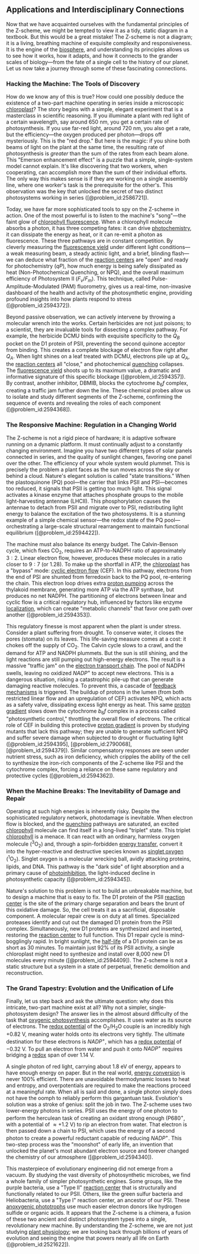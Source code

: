 ## Applications and Interdisciplinary Connections

Now that we have acquainted ourselves with the fundamental principles of the Z-scheme, we might be tempted to view it as a tidy, static diagram in a textbook. But this would be a great mistake! The Z-scheme is not a diagram; it is a living, breathing machine of exquisite complexity and responsiveness. It is the engine of the [biosphere](@article_id:183268), and understanding its principles allows us to see how it works, how it adapts, and how it connects to the grander scales of biology—from the fate of a single cell to the history of our planet. Let us now take a journey through some of these fascinating connections.

### Hacking the Machine: The Tools of Discovery

How do we know any of this is true? How could one possibly deduce the existence of a two-part machine operating in series inside a microscopic [chloroplast](@article_id:139135)? The story begins with a simple, elegant experiment that is a masterclass in scientific reasoning. If you illuminate a plant with red light of a certain wavelength, say around $650~\text{nm}$, you get a certain rate of photosynthesis. If you use far-red light, around $720~\text{nm}$, you also get a rate, but the efficiency—the oxygen produced per photon—drops off mysteriously. This is the "red drop." But here is the magic: if you shine both beams of light on the plant at the same time, the resulting rate of photosynthesis is *greater* than the sum of the rates from each beam alone. This "Emerson enhancement effect" is a puzzle that a simple, single-system model cannot explain. It's like discovering that two workers, when cooperating, can accomplish more than the sum of their individual efforts. The only way this makes sense is if they are working on a single assembly line, where one worker's task is the prerequisite for the other's. This observation was the key that unlocked the secret of two distinct photosystems working in series ([@problem_id:2586721]).

Today, we have far more sophisticated tools to spy on the Z-scheme in action. One of the most powerful is to listen to the machine's "song"—the faint glow of [chlorophyll fluorescence](@article_id:151261). When a chlorophyll molecule absorbs a photon, it has three competing fates: it can drive [photochemistry](@article_id:140439), it can dissipate the energy as heat, or it can re-emit a photon as fluorescence. These three pathways are in constant competition. By cleverly measuring the [fluorescence yield](@article_id:168593) under different light conditions—a weak measuring beam, a steady actinic light, and a brief, blinding flash—we can deduce what fraction of the [reaction centers](@article_id:195825) are "open" and ready for photochemistry ($qP$), how much energy is being safely dissipated as heat (Non-Photochemical Quenching, or NPQ), and the overall maximum efficiency of Photosystem II ($F_v/F_m$). This technique, called Pulse-Amplitude-Modulated (PAM) fluorometry, gives us a real-time, non-invasive dashboard of the health and activity of the photosynthetic engine, providing profound insights into how plants respond to stress ([@problem_id:2594372]).

Beyond passive observation, we can actively intervene by throwing a molecular wrench into the works. Certain herbicides are not just poisons; to a scientist, they are invaluable tools for dissecting a complex pathway. For example, the herbicide DCMU binds with exquisite specificity to the $Q_B$ pocket on the D1 protein of PSII, preventing the second quinone acceptor from binding. This creates a complete blockage of electron flow right after $Q_A$. When light shines on a leaf treated with DCMU, electrons pile up at $Q_A$, the [reaction centers](@article_id:195825) all "close," and photochemical [quenching](@article_id:154082) collapses. The [fluorescence yield](@article_id:168593) shoots up to its maximum value, a dramatic and informative signature of this specific blockage ([@problem_id:2594357]). By contrast, another inhibitor, DBMIB, blocks the cytochrome $b_6f$ complex, creating a traffic jam further down the line. These chemical probes allow us to isolate and study different segments of the Z-scheme, confirming the sequence of events and revealing the roles of each component ([@problem_id:2594368]).

### The Responsive Machine: Regulation in a Changing World

The Z-scheme is not a rigid piece of hardware; it is adaptive software running on a dynamic platform. It must continually adjust to a constantly changing environment. Imagine you have two different types of solar panels connected in series, and the quality of sunlight changes, favoring one panel over the other. The efficiency of your whole system would plummet. This is precisely the problem a plant faces as the sun moves across the sky or behind a cloud. Nature's elegant solution is called "state transitions." When the plastoquinone (PQ) pool—the carrier that links PSII and PSI—becomes too reduced, it signals that PSII is getting too much light. This signal activates a kinase enzyme that attaches phosphate groups to the mobile light-harvesting antennae (LHCII). This phosphorylation causes the antennae to detach from PSII and migrate over to PSI, redistributing light energy to balance the excitation of the two photosystems. It is a stunning example of a simple chemical sensor—the redox state of the PQ pool—orchestrating a large-scale structural rearrangement to maintain functional equilibrium ([@problem_id:2594422]).

The machine must also balance its energy budget. The Calvin-Benson cycle, which fixes $\text{CO}_2$, requires an ATP-to-NADPH ratio of approximately $3:2$. Linear electron flow, however, produces these molecules in a ratio closer to $9:7$ (or $1.28$). To make up the shortfall in ATP, the [chloroplast](@article_id:139135) has a "bypass" mode: [cyclic electron flow](@article_id:146629) (CEF). In this pathway, electrons from the end of PSI are shunted from ferredoxin back to the PQ pool, re-entering the chain. This electron loop drives extra [proton pumping](@article_id:169324) across the thylakoid membrane, generating more ATP via the ATP synthase, but produces no net NADPH. The partitioning of electrons between linear and cyclic flow is a critical regulatory hub, influenced by factors like enzyme [localization](@article_id:146840), which can create "metabolic channels" that favor one path over another ([@problem_id:2594353]).

This regulatory finesse is most apparent when the plant is under stress. Consider a plant suffering from drought. To conserve water, it closes the pores (stomata) on its leaves. This life-saving measure comes at a cost: it chokes off the supply of $\text{CO}_2$. The Calvin cycle slows to a crawl, and the demand for ATP and NADPH plummets. But the sun is still shining, and the light reactions are still pumping out high-energy electrons. The result is a massive "traffic jam" on the [electron transport chain](@article_id:144516). The pool of NADPH swells, leaving no oxidized $NADP^+$ to accept new electrons. This is a dangerous situation, risking a catastrophic pile-up that can generate damaging reactive molecules. To prevent this, a cascade of [feedback mechanisms](@article_id:269427) is triggered. The buildup of protons in the lumen (from both restricted linear flow and an upregulation of CEF) activates NPQ, which acts as a safety valve, dissipating excess light energy as heat. This same [proton gradient](@article_id:154261) slows down the cytochrome $b_6f$ complex in a process called "photosynthetic control," throttling the overall flow of electrons. The critical role of CEF in building this protective [proton gradient](@article_id:154261) is proven by studying mutants that lack this pathway; they are unable to generate sufficient NPQ and suffer severe damage when subjected to drought or fluctuating light ([@problem_id:2594395], [@problem_id:2790068], [@problem_id:2594379]). Similar compensatory responses are seen under nutrient stress, such as iron deficiency, which cripples the ability of the cell to synthesize the iron-rich components of the Z-scheme like PSI and the cytochrome complex, forcing a reliance on these same regulatory and protective cycles ([@problem_id:2594362]).

### When the Machine Breaks: The Inevitability of Damage and Repair

Operating at such high energies is inherently risky. Despite the sophisticated regulatory network, photodamage is inevitable. When electron flow is blocked, and the [quenching](@article_id:154082) pathways are saturated, an excited [chlorophyll](@article_id:143203) molecule can find itself in a long-lived "triplet" state. This triplet [chlorophyll](@article_id:143203) is a menace. It can react with an ordinary, harmless oxygen molecule ($^{3}\text{O}_2$) and, through a spin-forbidden [energy transfer](@article_id:174315), convert it into the hyper-reactive and destructive species known as [singlet oxygen](@article_id:174922) ($^{1}\text{O}_2$). Singlet oxygen is a molecular wrecking ball, avidly attacking proteins, lipids, and DNA. This pathway is the "dark side" of light absorption and a primary cause of [photoinhibition](@article_id:142337), the light-induced decline in photosynthetic capacity ([@problem_id:2594345]).

Nature's solution to this problem is not to build an unbreakable machine, but to design a machine that is easy to fix. The D1 protein of the PSII [reaction center](@article_id:173889) is the site of the primary charge separation and bears the brunt of this oxidative damage. So, the cell treats it as a sacrificial, disposable component. A molecular repair crew is on duty at all times. Specialized proteases identify and cut out the damaged D1 protein from the PSII complex. Simultaneously, new D1 proteins are synthesized and inserted, restoring the [reaction center](@article_id:173889) to full function. This D1 repair cycle is mind-bogglingly rapid. In bright sunlight, the [half-life](@article_id:144349) of a D1 protein can be as short as 30 minutes. To maintain just $92\%$ of its PSII activity, a single chloroplast might need to synthesize and install over 8,000 new D1 molecules every minute ([@problem_id:2594409]). The Z-scheme is not a static structure but a system in a state of perpetual, frenetic demolition and reconstruction.

### The Grand Tapestry: Evolution and the Unification of Life

Finally, let us step back and ask the ultimate question: why does this intricate, two-part machine exist at all? Why not a simpler, single-photosystem design? The answer lies in the almost absurd difficulty of the task that [oxygenic photosynthesis](@article_id:172207) accomplishes. It uses water as its source of electrons. The [redox potential](@article_id:144102) of the $\text{O}_2/\text{H}_2\text{O}$ couple is an incredibly high $+0.82~\text{V}$, meaning water holds onto its electrons very tightly. The ultimate destination for these electrons is $NADP^+$, which has a [redox potential](@article_id:144102) of $-0.32~\text{V}$. To pull an electron from water and push it onto $NADP^+$ requires bridging a [redox](@article_id:137952) span of over $1.14~\text{V}$.

A single photon of red light, carrying about $1.8~\text{eV}$ of energy, appears to have enough energy on paper. But in the real world, [energy conversion](@article_id:138080) is never $100\%$ efficient. There are unavoidable thermodynamic losses to heat and entropy, and overpotentials are required to make the reactions proceed at a meaningful rate. When all is said and done, a single photon simply does not have the oomph to reliably perform this gargantuan task. Evolution's solution was a stroke of genius: split the job in two. The Z-scheme uses two lower-energy photons in series. PSII uses the energy of one photon to perform the herculean task of creating an oxidant strong enough (P680$^+$, with a potential of $\approx +1.2~\text{V}$) to rip an electron from water. That electron is then passed down a chain to PSI, which uses the energy of a second photon to create a powerful reductant capable of reducing $NADP^+$. This two-step process was the "moonshot" of early life, an invention that unlocked the planet's most abundant electron source and forever changed the chemistry of our atmosphere ([@problem_id:2594340]).

This masterpiece of evolutionary engineering did not emerge from a vacuum. By studying the vast diversity of photosynthetic microbes, we find a whole family of simpler photosynthetic engines. Some groups, like the purple bacteria, use a "Type II" [reaction center](@article_id:173889) that is structurally and functionally related to our PSII. Others, like the green sulfur bacteria and Heliobacteria, use a "Type I" reaction center, an ancestor of our PSI. These [anoxygenic phototrophs](@article_id:170767) use much easier electron donors like hydrogen sulfide or organic acids. It appears that the Z-scheme is a chimera, a fusion of these two ancient and distinct photosystem types into a single, revolutionary new machine. By understanding the Z-scheme, we are not just studying [plant physiology](@article_id:146593); we are looking back through billions of years of evolution and seeing the engine that powers nearly all life on Earth ([@problem_id:2521622]).